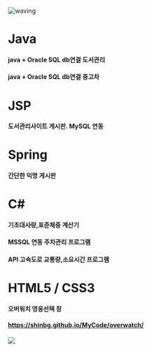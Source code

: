 ![waving](https://capsule-render.vercel.app/api?type=waving&height=200&text=I'am 신봉규&fontAlign=60&fontAlignY=40&color=gradient)

# Java
#### java + Oracle SQL db연결 도서관리
#### java + Oracle SQL db연결 중고차

# JSP
#### 도서관리사이트 게시판. MySQL 연동

# Spring
#### 간단한 익명 게시판

# C#
#### 기초대사량,표준체중 계산기
#### MSSQL 연동 주차관리 프로그램 
#### API 고속도로 교통량,소요시간 프로그램

# HTML5 / CSS3
#### 오버워치 영웅선택 창
#### https://shinbg.github.io/MyCode/overwatch/

<a href="https://hits.seeyoufarm.com"><img src="https://hits.seeyoufarm.com/api/count/incr/badge.svg?url=https%3A%2F%2Fgithub.com%2FShinBG%2FMyCode&count_bg=%2379C83D&title_bg=%23555555&icon=&icon_color=%23E7E7E7&title=hits&edge_flat=false"/></a>
